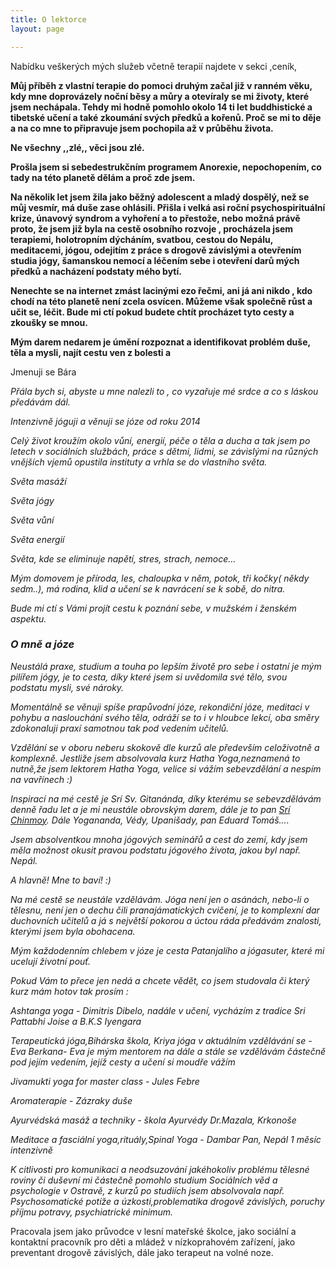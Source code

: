 ```yaml
---
title: O lektorce
layout: page

---
```

Nabídku veškerých mých služeb včetně terapií najdete v sekci ,ceník,

**Můj příběh z vlastní terapie do pomoci druhým začal již v ranném věku, kdy mne doprovázely noční běsy a můry a otevíraly se mi životy, které jsem nechápala. Tehdy mi hodně pomohlo okolo 14 ti let buddhistické a tibetské učení a také zkoumání svých předků a kořenů. Proč se mi to děje a na co mne to připravuje jsem pochopila až v průběhu života.**

**Ne všechny ,,zlé,, věci jsou zlé.**

**Prošla jsem si sebedestrukčním programem Anorexie, nepochopením, co tady na této planetě dělám a proč zde jsem.**

**Na několik let jsem žila jako běžný adolescent a mladý dospělý, než se můj vesmír, má duše zase ohlásili. Přišla i velká asi roční psychospirituální krize, únavový syndrom a vyhoření a to přestože, nebo možná právě proto, že jsem již byla na cestě osobního rozvoje , procházela jsem terapiemi, holotropním dýcháním, svatbou, cestou do Nepálu, meditacemi, jógou, odejitím z práce s drogově závislými a otevřením studia jógy, šamanskou nemocí a léčením sebe i otevření darů mých předků a nacházení podstaty mého bytí.**

**Nenechte se na internet zmást lacinými ezo řečmi, ani já ani nikdo , kdo chodí na této planetě není zcela osvícen. Můžeme však společně růst a učit se, léčit. Bude mi ctí pokud budete chtít procházet tyto cesty a zkoušky se mnou.**

**Mým darem nedarem je úmění rozpoznat a identifikovat problém duše, těla a mysli, najít cestu ven z bolesti a**

Jmenuji se Bára

_Přála bych si, abyste u mne nalezli to , co vyzařuje mé srdce a co s láskou předávám dál._

_Intenzivně jóguji a věnuji se józe od roku 2014_

_Celý život kroužím okolo vůní, energií, péče o těla a ducha a tak jsem po letech v sociálních službách, práce s dětmi, lidmi, se závislými na různých vnějších vjemů opustila instituty a vrhla se do vlastního světa._

_Světa masáží_

_Světa jógy_

_Světa vůní_

_Světa energií_

_Světa, kde se eliminuje napětí, stres, strach, nemoce…_

_Mým domovem je příroda, les, chaloupka v něm, potok, tři kočky( někdy sedm..), má rodina, klid a učení se k navrácení se k sobě, do nitra._

_Bude mi ctí s Vámi projít cestu k poznání sebe, v mužském i ženském aspektu._

### _O mně a józe_

_Neustálá praxe, studium a touha po lepším životě pro sebe i ostatní je mým pilířem jógy, je to cesta, díky které jsem si uvědomila své tělo, svou podstatu mysli, své nároky._

_Momentálně se věnuji spíše prapůvodní józe, rekondiční józe, meditaci v pohybu a naslouchání svého těla, odráží se to i v hloubce lekcí, oba směry zdokonaluji praxí samotnou tak pod vedením učitelů._

_Vzdělání se v oboru neberu skokově dle kurzů ale především celoživotně a komplexně. Jestliže jsem absolvovala kurz Hatha Yoga,neznamená to nutně,že jsem lektorem Hatha Yoga, velice si vážím sebevzdělání a nespím na vavřínech :)_

_Inspirací na mé cestě je Srí Sv. Gitanánda, díky kterému se sebevzdělávám denně řadu let a je mi neustále obrovským darem, dále je to pan_  [_Srí Chinmoy_](https://cs.wikipedia.org/wiki/%C5%A0r%C3%AD_%C4%8Cinmoj)_. Dále Yogananda, Védy, Upanišady, pan Eduard Tomáš...._

_Jsem absolventkou mnoha jógových seminářů a cest do zemí, kdy jsem měla možnost okusit pravou podstatu jógového života, jakou byl např. Nepál._

_A hlavně! Mne to baví! :)_

_Na mé cestě se neustále vzdělávám. Jóga není jen o asánách, nebo-li o tělesnu, není jen o dechu čili pranajámatických cvičení, je to komplexní dar duchovních učitelů a já s největší pokorou a úctou ráda předávám znalosti, kterými jsem byla obohacena._

_Mým každodenním chlebem v józe je cesta Patanjalího a jógasuter, které mi ucelují životní pouť._

_Pokud Vám to přece jen nedá a chcete vědět, co jsem studovala či který kurz mám hotov tak prosím :_

_Ashtanga yoga - Dimitris Dibelo, nadále v učení, vycházím z tradice Sri Pattabhi Joise a B.K.S Iyengara_

_Terapeutická jóga,Bihárska škola, Kriya jóga v aktuálním vzdělávání se -Eva Berkana- Eva je mým mentorem na dále a stále se vzdělávám částečně pod jejím vedením, jejíž cesty a učení si moudře vážím_

_Jivamukti yoga for master class - Jules Febre_

_Aromaterapie - Zázraky duše_

_Ayurvédská masáž a techniky - škola Ayurvédy Dr.Mazala, Krkonoše_

_Meditace a fasciální yoga,rituály,Spinal Yoga - Dambar Pan, Nepál 1 měsíc intenzivně_

_K citlivosti pro komunikaci a neodsuzování jakéhokoliv problému tělesné roviny či duševní mi částečně pomohlo studium Sociálních věd a psychologie v Ostravě, z kurzů po studiích jsem absolvovala např. Psychosomatické potíže a úzkosti,problematika drogově závislých, poruchy příjmu potravy, psychiatrické minimum._

Pracovala jsem jako průvodce v lesní mateřské školce, jako sociální a kontaktní pracovník pro děti a mládež v nízkoprahovém zařízení, jako preventant drogově závislých, dále jako terapeut na volné noze.
